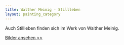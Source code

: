 ```yaml
---
title: Walther Meinig - Stillleben
layout: painting_category
---
```


Auch Stillleben finden sich im Werk von Walther Meinig.

[Bilder ansehen >>](paintings_still_lifes_01.html)